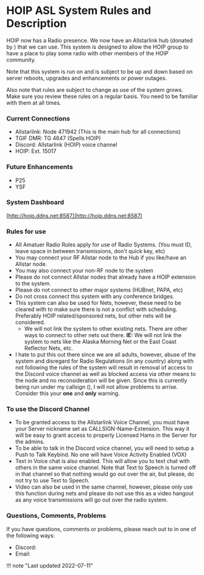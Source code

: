 # HOIP ASL System Rules and Description

HOIP now has a Radio presence. We now have an Allstarlink hub (donated by ) that we can use. This system is designed to allow the HOIP group to have a place to play some radio with other members of the HOIP community.

Note that this system is run on and is subject to be up and down based on server reboots, upgrades and enhancements or power outages.

Also note that rules are subject to change as use of the system grows. Make sure you review these rules on a regular basis. You need to be familiar with them at all times.

### Current Connections

- Allstarlink: Node 471942 (This is the main hub for all connections)
- TGIF DMR: TG 4647 (Spells HOIP)
- Discord: Allstarlink (HOIP) voice channel
- HOIP: Ext. 15017

### Future Enhancements

- P25
- YSF

### System Dashboard

[http://hoip.ddns.net:8587](http://hoip.ddns.net:8587)

### Rules for use

- All Amatuer Radio Rules apply for use of Radio Systems. (You must ID, leave space in between transmissions, don't quick key, etc)
- You may connect your RF Allstar node to the Hub if you like/have an Allstar node.
- You may also connect your non-RF node to the system
- Please do not connect Allstar nodes that already have a HOIP extension to the system.
- Please do not connect to other major systems (HUBnet, PAPA, etc)
- Do not cross connect this system with any conference bridges.
- This system can also be used for Nets, however, these need to be cleared with to make sure there is not a conflict with scheduling. Preferably HOIP related/sponsored nets, but other nets will be considered.
  - We will not link the system to other existing nets. There are other ways to connect to other nets out there. **IE:** We will not link the system to nets like the Alaska Morning Net or the East Coast Reflector Nets, etc.
- I hate to put this out there since we are all adults, however, abuse of the system and disregard for Radio Regulations (in any country) along with not following the rules of the system will result in removal of access to the Discord voice channel as well as blocked access via other means to the node and no reconsideration will be given. Since this is currently being run under my callsign (), I will not allow problems to arrise. Consider this your **one** and **only** warning.

### To use the Discord Channel

- To be granted access to the Allstarlink Voice Channel, you must have your Server nickname set as CALLSIGN-Name-Extension. This way it will be easy to grant access to properly Licensed Hams in the Server for the admins.
- To be able to talk in the Discord voice channel, you will need to setup a Push to Talk Keybind. No one will have Voice Activity Enabled (VOX)
- Text in Voice chat is also enabled. This will allow you to text chat with others in the same voice channel. Note that Text to Speech is turned off in that channel so that nothing would go out over the air, but please, do not try to use Text to Speech.
- Video can also be used in the same channel, however, please only use this function during nets and please do not use this as a video hangout as any voice transmissions will go out over the radio system.

### Questions, Comments, Problems

If you have questions, comments or problems, please reach out to in one of the following ways:

- Discord:
- Email:

!!! note "Last updated 2022-07-11"
